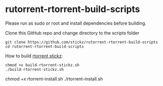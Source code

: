 # rutorrent-rtorrent-build-scripts

Please run as sudo or root and install dependencies before building.

Clone this GitHub repo and change directory to the scripts folder
```
git clone https://github.com/stickz/rutorrent-rtorrent-build-scripts
cd rutorrent-rtorrent-build-scripts
```

How to build [rtorrent stickz](https://github.com/stickz/rtorrent):
```
chmod +x build-rtorrent-stickz.sh
./build-rtorrent-stickz.sh
```
chmod +x  rtorrent-install.sh
./rtorrent-install.sh
```
